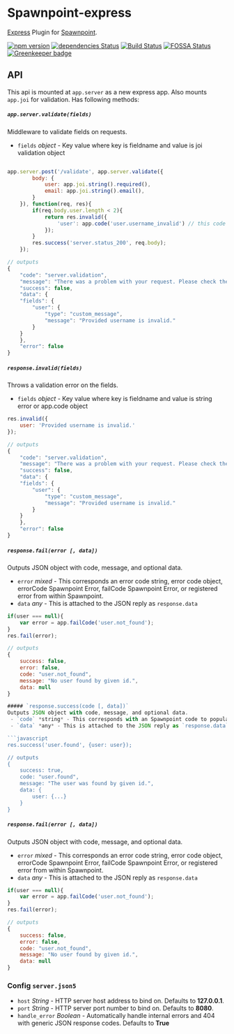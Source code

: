# Spawnpoint-express
[Express](http://expressjs.com/) Plugin for [Spawnpoint](https://github.com/nodecraft/spawnpoint).

[![npm version](https://badge.fury.io/js/spawnpoint-express.svg)](https://badge.fury.io/js/spawnpoint-express)
[![dependencies Status](https://david-dm.org/nodecraft/spawnpoint-express/status.svg)](https://david-dm.org/nodecraft/spawnpoint-express)
[![Build Status](https://travis-ci.org/nodecraft/spawnpoint-express.svg?branch=master)](https://travis-ci.org/nodecraft/spawnpoint-express)
[![FOSSA Status](https://app.fossa.io/api/projects/git%2Bgithub.com%2Fnodecraft%2Fspawnpoint-express.svg?type=shield)](https://app.fossa.io/projects/git%2Bgithub.com%2Fnodecraft%2Fspawnpoint-express?ref=badge_shield) [![Greenkeeper badge](https://badges.greenkeeper.io/nodecraft/spawnpoint-express.svg)](https://greenkeeper.io/)

## API
This api is mounted at `app.server` as a new express app. Also mounts `app.joi` for validation. Has following methods:

##### `app.server.validate(fields)`
Middleware to validate fields on requests.
 - `fields` *object* - Key value where key is fieldname and value is joi validation object

```javascript

app.server.post('/validate', app.server.validate({
        body: {
            user: app.joi.string().required(),
            email: app.joi.string().email(),
        }
    }), function(req, res){
        if(req.body.user.length < 2){
            return res.invalid({
                'user': app.code('user.username_invalid') // this code is not included
            });
        }
        res.success('server.status_200', req.body);
    });

// outputs
{
    "code": "server.validation",
    "message": "There was a problem with your request. Please check the errors provided.",
    "success": false,
    "data": {
    "fields": {
        "user": {
            "type": "custom_message",
            "message": "Provided username is invalid."
        }
    }
    },
    "error": false
}
```
##### `response.invalid(fields)`
Throws a validation error on the fields.
 - `fields` *object* - Key value where key is fieldname and value is string error or app.code object

```javascript
res.invalid({
    user: 'Provided username is invalid.'
});

// outputs
{
    "code": "server.validation",
    "message": "There was a problem with your request. Please check the errors provided.",
    "success": false,
    "data": {
    "fields": {
        "user": {
            "type": "custom_message",
            "message": "Provided username is invalid."
        }
    }
    },
    "error": false
}
```
##### `response.fail(error [, data])`
Outputs JSON object with code, message, and optional data.
 - `error` *mixed* - This corresponds an error code string, error code object, errorCode Spawnpoint Error, failCode Spawnpoint Error, or registered error from within Spawnpoint.
 - `data` *any* - This is attached to the JSON reply as `response.data`

```javascript
if(user === null){
    var error = app.failCode('user.not_found');
}
res.fail(error);

// outputs
{
    success: false,
    error: false,
    code: "user.not_found",
    message: "No user found by given id.",
    data: null
}

##### `response.success(code [, data])`
Outputs JSON object with code, message, and optional data.
 - `code` *string* - This corresponds with an Spawnpoint code to populate response
 - `data` *any* - This is attached to the JSON reply as `response.data`

```javascript
res.success('user.found', {user: user});

// outputs
{
    success: true,
    code: "user.found",
    message: "The user was found by given id.",
    data: {
        user: {...}
    }
}
```
##### `response.fail(error [, data])`
Outputs JSON object with code, message, and optional data.
 - `error` *mixed* - This corresponds an error code string, error code object, errorCode Spawnpoint Error, failCode Spawnpoint Error, or registered error from within Spawnpoint.
 - `data` *any* - This is attached to the JSON reply as `response.data`

```javascript
if(user === null){
    var error = app.failCode('user.not_found');
}
res.fail(error);

// outputs
{
    success: false,
    error: false,
    code: "user.not_found",
    message: "No user found by given id.",
    data: null
}
```

### Config `server.json5`
- `host` *String* - HTTP server host address to bind on. Defaults to **127.0.0.1**.
- `port` *String* - HTTP server port number to bind on. Defaults to **8080**.
- `handle_error` *Boolean* - Automatically handle internal errors and 404 with generic JSON response codes. Defaults to **True**
